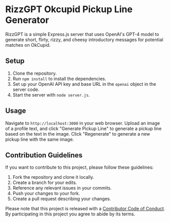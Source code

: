 # RizzGPT Okcupid Pickup Line Generator

RizzGPT is a simple Express.js server that uses OpenAI's GPT-4 model to generate short, flirty, rizzy, and cheesy introductory messages for potential matches on OkCupid.

## Setup

1. Clone the repository.
2. Run `npm install` to install the dependencies.
3. Set up your OpenAI API key and base URL in the `openai` object in the server code.
4. Start the server with `node server.js`.

## Usage

Navigate to `http://localhost:3000` in your web browser. Upload an image of a profile text, and click "Generate Pickup Line" to generate a pickup line based on the text in the image. Click "Regenerate" to generate a new pickup line with the same image.

## Contribution Guidelines

If you want to contribute to this project, please follow these guidelines:

1. Fork the repository and clone it locally.
2. Create a branch for your edits.
3. Reference any relevant issues in your commits.
4. Push your changes to your fork.
5. Create a pull request describing your changes.


Please note that this project is released with a [Contributor Code of Conduct](https://www.contributor-covenant.org/version/2/0/code_of_conduct/). By participating in this project you agree to abide by its terms.